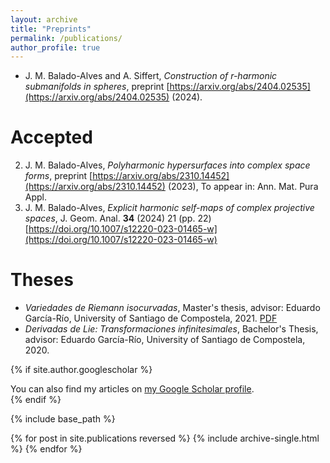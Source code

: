 ```yaml
---
layout: archive
title: "Preprints"
permalink: /publications/
author_profile: true
---
```


- J. M. Balado-Alves and A. Siffert, _Construction of r-harmonic submanifolds in spheres_, preprint [https://arxiv.org/abs/2404.02535](https://arxiv.org/abs/2404.02535) (2024).

Accepted
======

2. J. M. Balado-Alves, _Polyharmonic hypersurfaces into complex space forms_, preprint [https://arxiv.org/abs/2310.14452](https://arxiv.org/abs/2310.14452) (2023), To appear in: Ann. Mat. Pura Appl.
1. J. M. Balado-Alves, _Explicit harmonic self-maps of complex projective spaces_, J. Geom. Anal. **34** (2024) 21 (pp. 22) [https://doi.org/10.1007/s12220-023-01465-w](https://doi.org/10.1007/s12220-023-01465-w)

Theses
======

- _Variedades de Riemann isocurvadas_, Master's thesis, advisor: Eduardo García-Río, University of Santiago de Compostela, 2021. [PDF](/files/Master_Thesis.pdf)
- _Derivadas de Lie: Transformaciones infinitesimales_, Bachelor's Thesis, advisor: Eduardo García-Río, University of Santiago de Compostela, 2020.

 {% if site.author.googlescholar %}
  <div class="wordwrap">You can also find my articles on <a href="{{site.author.googlescholar}}">my Google Scholar profile</a>.</div>
 {% endif %}

 {% include base_path %}

 {% for post in site.publications reversed %}
  {% include archive-single.html %}
 {% endfor %}


